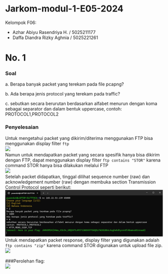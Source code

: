 # Jarkom-modul-1-E05-2024

Kelompok F06:
- Azhar Abiyu Rasendriya H. / 5025211177
- Daffa Diandra Rizky Aghnia / 5025221261

# No. 1
### Soal 
a. Berapa banyak packet yang terekam pada file pcapng?

b. Ada berapa jenis protocol yang terekam pada traffic?

c. sebutkan secara berurutan berdasarkan alfabet menurun dengan koma sebagai separator dan dalam bentuk uppercase, contoh: PROTOCOL1,PROTOCOL2

### Penyelesaian
Untuk mengetahui packet yang dikirim/diterima menggunakan FTP bisa menggunakan display filter `ftp`  
![](images/1a.png)  
Namun untuk mendapatkan packet yang secara spesifik hanya bisa dikirim dengan FTP, dapat menggunakan display filter `ftp contains "STOR"` karena command STOR hanya bisa dilakukan melalui FTP  
![](images/1b.png)  
Setelah packet didapatkan, tinggal dilihat sequence number (raw) dan acknowledgement number (raw) dengan membuka section Transmission Control Protocol seperti berikut:  
![](images/1c.png)  
Untuk mendapatkan packet response, display filter yang digunakan adalah `ftp contains "zip"` karena command STOR digunakan untuk upload file zip.  
![](images/1d.png)  

###Perolehan flag:  
![](images/1e.png)  
